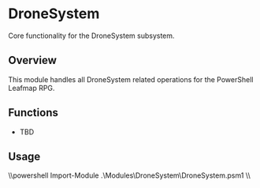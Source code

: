 # DroneSystem

Core functionality for the DroneSystem subsystem.

## Overview
This module handles all DroneSystem related operations for the PowerShell Leafmap RPG.

## Functions
- TBD

## Usage
\\\powershell
Import-Module .\Modules\DroneSystem\DroneSystem.psm1
\\\
